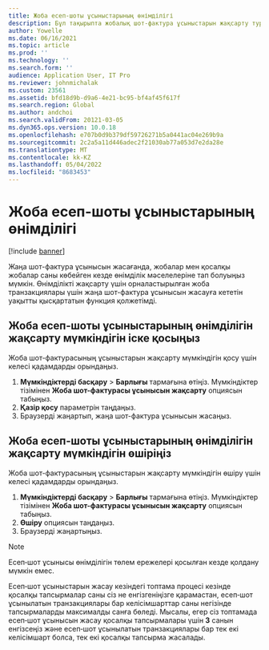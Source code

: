 ```yaml
---
title: Жоба есеп-шоты ұсыныстарының өнімділігі
description: Бұл тақырыпта жобалық шот-фактура ұсыныстарын жақсарту туралы ақпарат берілген.
author: Yowelle
ms.date: 06/16/2021
ms.topic: article
ms.prod: ''
ms.technology: ''
ms.search.form: ''
audience: Application User, IT Pro
ms.reviewer: johnmichalak
ms.custom: 23561
ms.assetid: bfd18d9b-d9a6-4e21-bc95-bf4af45f617f
ms.search.region: Global
ms.author: andchoi
ms.search.validFrom: 20121-03-05
ms.dyn365.ops.version: 10.0.18
ms.openlocfilehash: e707b0d9b379df59726271b5a0441ac04e269b9a
ms.sourcegitcommit: 2c2a5a11d446adec2f21030ab77a053d7e2da28e
ms.translationtype: MT
ms.contentlocale: kk-KZ
ms.lasthandoff: 05/04/2022
ms.locfileid: "8683453"
---
```

# <a name="project-invoice-proposal-performance"></a>Жоба есеп-шоты ұсыныстарының өнімділігі

[!include [banner](../includes/banner.md)]

Жаңа шот-фактура ұсынысын жасағанда, жобалар мен қосалқы жобалар саны көбейген кезде өнімділік мәселелеріне тап болуыңыз мүмкін. Өнімділікті жақсарту үшін орналастырылған жоба транзакциялары үшін жаңа шот-фактура ұсынысын жасауға кететін уақытты қысқартатын функция қолжетімді.

## <a name="enable-project-invoice-proposal-performance-enhancement"></a>Жоба есеп-шоты ұсыныстарының өнімділігін жақсарту мүмкіндігін іске қосыңыз
Жоба шот-фактурасының ұсыныстарын жақсарту мүмкіндігін қосу үшін келесі қадамдарды орындаңыз.

1.  **Мүмкіндіктерді басқару** > **Барлығы** тармағына өтіңіз. Мүмкіндіктер тізімінен **Жоба шот-фактурасы ұсынысын жақсарту** опциясын табыңыз.
2.  **Қазір қосу** параметрін таңдаңыз.
3.  Браузерді жаңартып, жаңа шот-фактура ұсынысын жасаңыз.

## <a name="turn-off-project-invoice-proposal-performance-enhancement"></a>Жоба есеп-шоты ұсыныстарының өнімділігін жақсарту мүмкіндігін өшіріңіз
Жоба шот-фактурасының ұсыныстарын жақсарту мүмкіндігін өшіру үшін келесі қадамдарды орындаңыз.

1.  **Мүмкіндіктерді басқару** > **Барлығы** тармағына өтіңіз. Мүмкіндіктер тізімінен **Жоба шот-фактурасы ұсынысын жақсарту** опциясын табыңыз.
2.  **Өшіру** опциясын таңдаңыз.
3.  Браузерді жаңартыңыз.

> [!NOTE]
> Есеп‑шот ұсынысы өнімділігін төлем ережелері қосылған кезде қолдану мүмкін емес.
> 
> Есеп‑шот ұсыныстарын жасау кезіндегі топтама процесі кезінде қосалқы тапсырмалар саны сіз не енгізгеніңізге қарамастан, есеп‑шот ұсынылатын транзакциялары бар келісімшарттар саны негізінде тапсырмаларды максималды санға бөледі. Мысалы, егер сіз топтамада есеп‑шот ұсынысын жасау қосалқы тапсырмалары үшін **3** санын енгізсеңіз және есеп‑шот ұсынылатын транзакциялары бар тек екі келісімшарт болса, тек екі қосалқы тапсырма жасалады.
